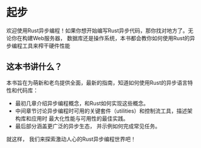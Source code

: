 # 起步
欢迎使用Rust异步编程！如果你想开始编写Rust异步代码，那你找对地方了。无论你在构建Web服务器，
数据库还是操作系统，本书都会教你如何使用Rust的异步编程工具来榨干硬件性能

## 这本书讲什么？
本书旨在为萌新和老鸟提供全面，最新的指南，知道如何使用Rust的异步语言特性和代码库：
- 最初几章介绍异步编程概念，和Rust如何实现这些概念。
- 中间章节讨论异步编程时可用的关键套件（utilities）和控制流工具，描述架构库和应用时
  最大化性能与可用性的最佳实践。
- 最后部分涵盖更广泛的异步生态， 并示例如何完成常见任务。

就这样， 我们来探索激动人心的Rust异步编程世界吧！
